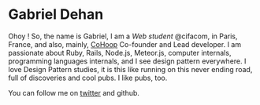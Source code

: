 # Gabriel Dehan

Ohoy ! So, the name is Gabriel, I am a _Web student_ @cifacom, in Paris, France, and also, mainly, [CoHoop](http://www.cohoop.com) Co-founder and Lead developer.
I am passionate about Ruby, Rails, Node.js, Meteor.js, computer internals, programming languages internals, and I see design pattern everywhere.
I love Design Pattern studies, it is this like running on this never ending road, full of discoveries and cool pubs. I like pubs, too.

You can follow me on [twitter](http://twitter.com/gabrieldehan) and github.
